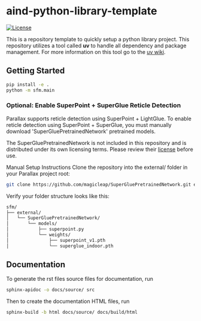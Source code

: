 # aind-python-library-template
[![License](https://img.shields.io/badge/license-MIT-brightgreen)](LICENSE)


This is a repository template to quickly setup a python library project. This repository utilizes a tool called **uv** to handle all dependency and package management. For more information on this tool go to the [uv wiki](https://docs.astral.sh/uv/). 

##  Getting Started

```bash
pip install -e .
python -m sfm.main
```
### Optional: Enable SuperPoint + SuperGlue Reticle Detection
Parallax supports reticle detection using SuperPoint + LightGlue.
To enable reticle detection using SuperPoint + SuperGlue, you must manually download 'SuperGluePretrainedNetwork' pretrained models.

The SuperGluePretrainedNetwork is not included in this repository and is distributed under its own licensing terms.
Please review their [license](https://github.com/magicleap/SuperGluePretrainedNetwork) before use.

Manual Setup Instructions
Clone the repository into the external/ folder in your Parallax project root:
```bash
git clone https://github.com/magicleap/SuperGluePretrainedNetwork.git external/SuperGluePretrainedNetwork
```
Verify your folder structure looks like this:
```bash
sfm/
├── external/
│   └── SuperGluePretrainedNetwork/
│       └── models/
│           ├── superpoint.py
│           └── weights/
│               ├── superpoint_v1.pth
│               └── superglue_indoor.pth
```

## Documentation
To generate the rst files source files for documentation, run
```bash
sphinx-apidoc -o docs/source/ src
```
Then to create the documentation HTML files, run
```bash
sphinx-build -b html docs/source/ docs/build/html
```


